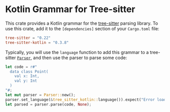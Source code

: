 # Kotlin Grammar for Tree-sitter

This crate provides a Kotlin grammar for the [tree-sitter](https://tree-sitter.github.io/tree-sitter/) parsing library. To use this crate, add it to the `[dependencies]` section of your `Cargo.toml` file:

```toml
tree-sitter = "0.22"
tree-sitter-kotlin = "0.3.8"
```

Typically, you will use the `language` function to add this grammar to a tree-sitter [`Parser`](https://docs.rs/tree-sitter/*/tree_sitter/struct.Parser.html), and then use the parser to parse some code:

```rust
let code = r#"
  data class Point(
    val x: Int,
    val y: Int
  )
"#;
let mut parser = Parser::new();
parser.set_language(&tree_sitter_kotlin::language()).expect("Error loading Kotlin grammar");
let parsed = parser.parse(code, None);
```

